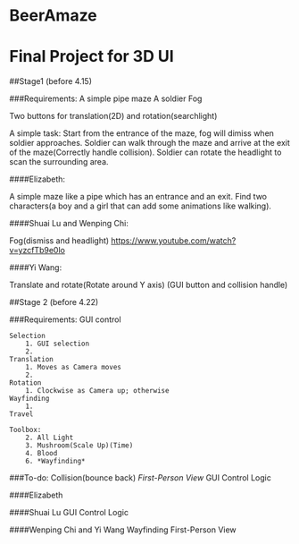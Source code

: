 BeerAmaze
=========

Final Project for 3D UI
==========================
##Stage1 (before 4.15)

###Requirements:
  A simple pipe maze
  A soldier
  Fog

Two buttons for translation(2D) and rotation(searchlight)

A simple task: Start from the entrance of the maze, fog will dimiss when soldier approaches. Soldier can walk through the maze and arrive at the exit of the maze(Correctly handle collision). Soldier can rotate the headlight to scan the surrounding area.

####Elizabeth: 
  
  A simple maze like a pipe which has an entrance and an exit. Find two characters(a boy and a girl that can add some animations like walking). 

####Shuai Lu and Wenping Chi: 
  
  Fog(dismiss and headlight)
  https://www.youtube.com/watch?v=yzcfTb9e0lo

####Yi Wang: 
  
  Translate and rotate(Rotate around Y axis)
  (GUI button and collision handle)


##Stage 2 (before 4.22)

###Requirements:
	GUI control
	
	Selection
		1. GUI selection
		2. 
	Translation
		1. Moves as Camera moves
		2. 	
	Rotation
		1. Clockwise as Camera up; otherwise	
	Wayfinding
		1.
	Travel
		
	Toolbox:
		2. All Light
		3. Mushroom(Scale Up)(Time)
		4. Blood 
		6. *Wayfinding*

###To-do:
	Collision(bounce back)
	*First-Person View*
	GUI Control Logic
					
####Elizabeth
	

####Shuai Lu
	GUI Control Logic
	
####Wenping Chi and Yi Wang
	Wayfinding
	First-Person View
